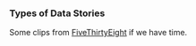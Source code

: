 ### Types of Data Stories

Some clips from [FiveThirtyEight](http://slides.com/dhrumilmehta/deck-dcee62b7-28ae-4199-8d47-4ceba73739aa-3#/1/2) if we have time.